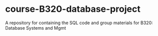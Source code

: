 # course-B320-database-project
A repository for containing the SQL code and group materials for B320: Database Systems and Mgmt
